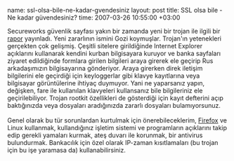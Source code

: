 name: ssl-olsa-bile-ne-kadar-gvendesiniz
layout: post
title: SSL olsa bile - Ne kadar güvendesiniz?
time: 2007-03-26 10:55:00 +03:00

Secureworks güvenlik sayfası yakın bir zamanda yeni bir trojan ile ilgili bir <a href="http://www.secureworks.com/research/threats/gozi/?threat=gozi">rapor</a> yayınladı. Yeni zararlının ismini Gozi koymuşlar. Trojan'ın yetenekleri gerçekten çok gelişmiş. Çeşitli sitelere girildiğinde Internet Explorer açıklarını kullanarak kendini kurban bilgisayara kuruyor ve banka sayfaları ziyaret edildiğinde formlara girilen bilgileri araya girerek ele geçirip Rus arkadaşımızın bilgisayarına gönderiyor. Araya girerken direk iletişim bilgilerini ele geçirdiği için keyloggerlar gibi klavye kayıtlarına veya bilgisayar görüntülerine ihtiyaç duymuyor. Yani ne yaparsanız yapın, değişken, fare ile kullanılan klavyeleri kullansanız bile bilgileriniz ele geçirilebiliyor. Trojan rootkit özellikleri de gösterdiği için kayıt defterini açıp baktığınızda veya dosyaları aradığınızda zararlı dosyaları bulamıyorsunuz. <br /><br />Genel olarak bu tür sorunlardan kurtulmak için önerebileceklerim, <a href="http://www.mozilla.com/en-US/firefox/">Firefox</a> ve Linux kullanmak, kullandığınız işletim sistemi ve programların açıklarını takip edip gerekli yamaları kurmak, ateş duvarı ile korunmak, bir antivirus bulundurmak. Bankacılık için özel olarak IP-zaman kısıtlamaları (bu trojan için bu işe  yaramasa da) kullanabilirsiniz.
